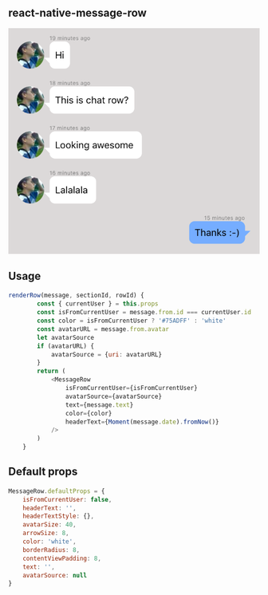 ## react-native-message-row

![screen](https://raw.githubusercontent.com/AllmaxTeam/react-native-message-row/master/Screens/message-row.png)

## Usage
```javascript
renderRow(message, sectionId, rowId) {
        const { currentUser } = this.props
        const isFromCurrentUser = message.from.id === currentUser.id
        const color = isFromCurrentUser ? '#75ADFF' : 'white'
        const avatarURL = message.from.avatar
        let avatarSource
        if (avatarURL) {
            avatarSource = {uri: avatarURL}
        }
        return (
            <MessageRow
                isFromCurrentUser={isFromCurrentUser}
                avatarSource={avatarSource}
                text={message.text}
                color={color}
                headerText={Moment(message.date).fromNow()}
            />
        )
    }
```

## Default props
```javascript
MessageRow.defaultProps = {
    isFromCurrentUser: false,
    headerText: '',
    headerTextStyle: {},
    avatarSize: 40,
    arrowSize: 8,
    color: 'white',
    borderRadius: 8,
    contentViewPadding: 8,
    text: '',
    avatarSource: null
}
```
